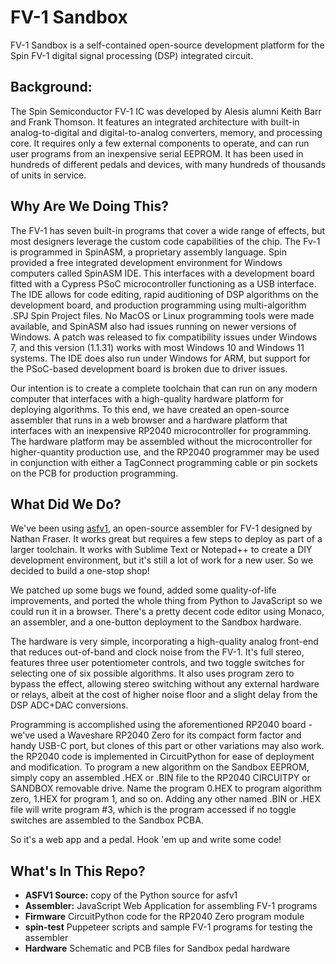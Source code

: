 # FV-1 Sandbox
FV-1 Sandbox is a self-contained open-source development platform for the Spin FV-1 digital signal processing (DSP) integrated circuit.  

## Background:
The Spin Semiconductor FV-1 IC was developed by Alesis alumni Keith Barr and Frank Thomson.  It features an integrated architecture with built-in analog-to-digital and digital-to-analog converters, memory, and processing core.  It requires only a few external components to operate, and can run user programs from an inexpensive serial EEPROM.  It has been used in hundreds of different pedals and devices, with many hundreds of thousands of units in service.

## Why Are We Doing This?
The FV-1 has seven built-in programs that cover a wide range of effects, but most designers leverage the custom code capabilities of the chip.  The Fv-1 is programmed in SpinASM, a proprietary assembly language.  Spin provided a free integrated development environment for Windows computers called SpinASM IDE.  This interfaces with a development board fitted with a Cypress PSoC microcontroller functioning as a USB interface.  The IDE allows for code editing, rapid auditioning of DSP algorithms on the development board, and production programming using multi-algorithm .SPJ Spin Project files.  No MacOS or Linux programming tools were made available, and SpinASM also had issues running on newer versions of Windows.  A patch was released to fix compatibility issues under Windows 7, and this version (1.1.31) works with most Windows 10 and Windows 11 systems.  The IDE does also run under Windows for ARM, but support for the PSoC-based development board is broken due to driver issues.

Our intention is to create a complete toolchain that can run on any modern computer that interfaces with a high-quality hardware platform for deploying algorithms.  To this end, we have created an open-source assembler that runs in a web browser and a hardware platform that interfaces with an inexpensive RP2040 microcontroller for programming.  The hardware platform may be assembled without the microcontroller for higher-quantity production use, and the RP2040 programmer may be used in conjunction with either a TagConnect programming cable or pin sockets on the PCB for production programming.

## What Did We Do?
We've been using [asfv1](https://github.com/ndf-zz/asfv1), an open-source assembler for FV-1 designed by Nathan Fraser.  It works great but requires a few steps to deploy as part of a larger toolchain.  It works with Sublime Text or Notepad++ to create a DIY development environment, but it's still a lot of work for a new user.  So we decided to build a one-stop shop!

We patched up some bugs we found, added some quality-of-life improvements, and ported the whole thing from Python to JavaScript so we could run it in a browser.  There's a pretty decent code editor using Monaco, an assembler, and a one-button deployment to the Sandbox hardware.

The hardware is very simple, incorporating a high-quality analog front-end that reduces out-of-band and clock noise from the FV-1.  It's full stereo, features three user potentiometer controls, and two toggle switches for selecting one of six possible algorithms.  It also uses program zero to bypass the effect, allowing stereo switching without any external hardware or relays, albeit at the cost of higher noise floor and a slight delay from the DSP ADC+DAC conversions.

Programming is accomplished using the aforementioned RP2040 board - we've used a Waveshare RP2040 Zero for its compact form factor and handy USB-C port, but clones of this part or other variations may also work.  the RP2040 code is implemented in CircuitPython for ease of deployment and modification.  To program a new algorithm on the Sandbox EEPROM, simply copy an assembled .HEX or .BIN file to the RP2040 CIRCUITPY or SANDBOX removable drive.  Name the program 0.HEX to program algorithm zero, 1.HEX for program 1, and so on.  Adding any other named .BIN or .HEX file will write program #3, which is the program accessed if no toggle switches are assembled to the Sandbox PCBA.

So it's a web app and a pedal.  Hook 'em up and write some code!

## What's In This Repo?
* **ASFV1 Source:**  copy of the Python source for asfv1
* **Assembler:**  JavaScript Web Application for assembling FV-1 programs
* **Firmware**  CircuitPython code for the RP2040 Zero program module
* **spin-test**  Puppeteer scripts and sample FV-1 programs for testing the assembler
* **Hardware**  Schematic and PCB files for Sandbox pedal hardware

